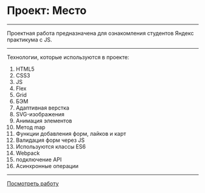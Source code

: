 # Проект: Место

---

Проектная работа предназначена для ознакомления студентов Яндекс практикума с JS.

---

Технологии, которые используются в проекте:

1. HTML5
2. CSS3
3. JS
4. Flex
5. Grid
6. БЭМ
7. Адаптивная верстка
8. SVG-изображения
9. Анимация элементов
10. Метод map
11. Функции добавления форм, лайков и карт
12. Валидация форм через JS
13. Используются классы ES6
14. Webpack
15. подключение API
16. Асинхронные операции

---

[Посмотреть работу](https://jwow777.github.io/mesto/src/)
